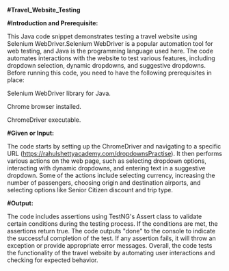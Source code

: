 **#Travel_Website_Testing**

**#Introduction and Prerequisite:**

This Java code snippet demonstrates testing a travel website using Selenium WebDriver.Selenium WebDriver is a popular automation tool for web testing, and Java is the programming language used here. The code automates interactions with the website to test various features, including dropdown selection, dynamic dropdowns, and suggestive dropdowns. Before running this code, you need to have the following prerequisites in place:

Selenium WebDriver library for Java.

Chrome browser installed.

ChromeDriver executable.

**#Given or Input:**

The code starts by setting up the ChromeDriver and navigating to a specific URL (https://rahulshettyacademy.com/dropdownsPractise). It then performs various actions on the web page, such as selecting dropdown options, interacting with dynamic dropdowns, and entering text in a suggestive dropdown. Some of the actions include selecting currency, increasing the number of passengers, choosing origin and destination airports, and selecting options like Senior Citizen discount and trip type.

**#Output:**

The code includes assertions using TestNG's Assert class to validate certain conditions during the testing process. If the conditions are met, the assertions return true. The code outputs "done" to the console to indicate the successful completion of the test. If any assertion fails, it will throw an exception or provide appropriate error messages. Overall, the code tests the functionality of the travel website by automating user interactions and checking for expected behavior.








